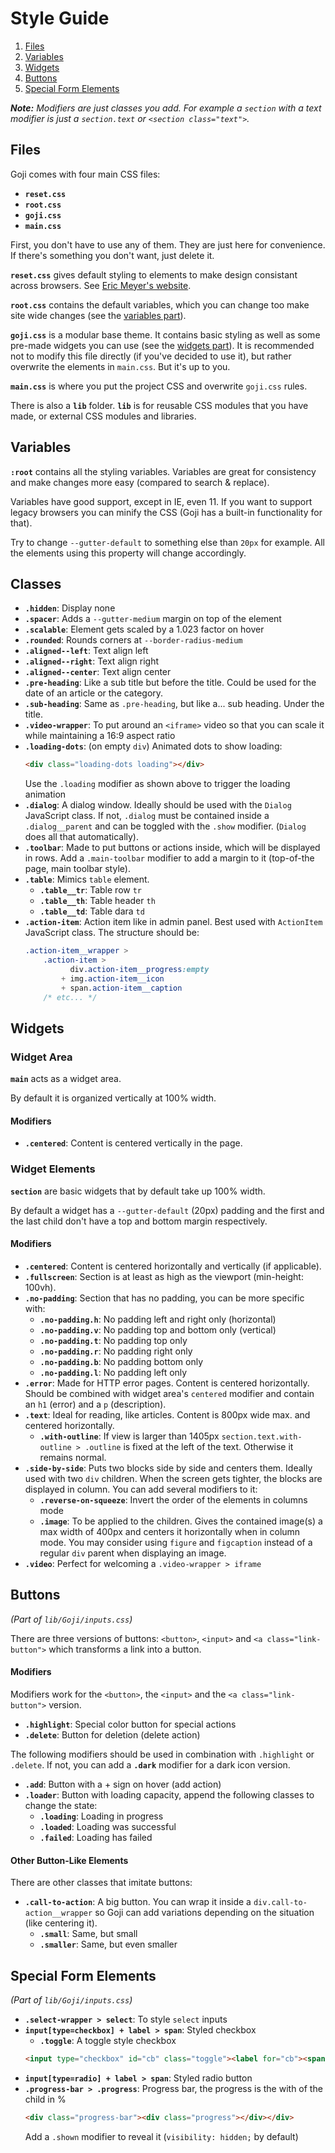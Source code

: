 Style Guide
===========

1. [Files](#files)
2. [Variables](#variables)
3. [Widgets](#widgets)
4. [Buttons](#buttons)
5. [Special Form Elements](#special-form-elements)

***Note:** Modifiers are just classes you add. For example a `section` with a text modifier is just
a `section.text` or `<section class="text">`.*

Files
-----

Goji comes with four main CSS files:

- **`reset.css`**
- **`root.css`**
- **`goji.css`**
- **`main.css`**

First, you don't have to use any of them. They are just here for convenience. If there's something
you don't want, just delete it.

**`reset.css`** gives default styling to elements to make design consistant across browsers.
See [Eric Meyer's website](https://meyerweb.com/eric/tools/css/reset/).

**`root.css`** contains the default variables, which you can change too make site wide changes (see the
[variables part](#variables)).

**`goji.css`** is a modular base theme. It contains basic styling as well as some pre-made widgets you
can use (see the [widgets part](#widgets)). It is recommended not to modify this file directly (if you've
decided to use it), but rather overwrite the elements in `main.css`. But it's up to you.

**`main.css`** is where you put the project CSS and overwrite `goji.css` rules.

There is also a **`lib`** folder. **`lib`** is for reusable CSS modules that you have made, or external
CSS modules and libraries.

Variables
---------

**`:root`** contains all the styling variables. Variables are great for consistency and make changes
more easy (compared to search & replace).

Variables have good support, except in IE, even 11. If you want to support legacy browsers you can
minify the CSS (Goji has a built-in functionality for that).

Try to change `--gutter-default` to something else than `20px` for example. All the elements using
this property will change accordingly.

Classes
-------

- **`.hidden`**: Display none
- **`.spacer`**: Adds a `--gutter-medium` margin on top of the element
- **`.scalable`**: Element gets scaled by a 1.023 factor on hover
- **`.rounded`**: Rounds corners at `--border-radius-medium`
- **`.aligned--left`**: Text align left
- **`.aligned--right`**: Text align right
- **`.aligned--center`**: Text align center
- **`.pre-heading`**: Like a sub title but before the title. Could be used for the date of an article
  or the category.
- **`.sub-heading`**: Same as `.pre-heading`, but like a... sub heading. Under the title.
- **`.video-wrapper`**: To put around an `<iframe>` video so that you can scale it while maintaining a
  16:9 aspect ratio
- **`.loading-dots`**: (on empty `div`) Animated dots to show loading:
  ```html
  <div class="loading-dots loading"></div>
  ```
  Use the `.loading` modifier as shown above to trigger the loading animation
- **`.dialog`**: A dialog window. Ideally should be used with the `Dialog` JavaScript class. If not,
  `.dialog` must be contained inside a `.dialog__parent` and can be toggled with the `.show` modifier.
  (`Dialog` does all that automatically).
- **`.toolbar`**: Made to put buttons or actions inside, which will be displayed in rows. Add a `.main-toolbar`
  modifier to add a margin to it (top-of-the page, main toolbar style).
- **`.table`**: Mimics `table` element.
    - **`.table__tr`**: Table row `tr`
    - **`.table__th`**: Table header `th`
    - **`.table__td`**: Table dara `td`
- **`.action-item`**: Action item like in admin panel. Best used with `ActionItem` JavaScript class.
  The structure should be:
  ```css
  .action-item__wrapper >
      .action-item >
            div.action-item__progress:empty
          + img.action-item__icon
          + span.action-item__caption
      /* etc... */
  ```

Widgets
-------

### Widget Area

**`main`** acts as a widget area.

By default it is organized vertically at 100% width.

#### Modifiers

- **`.centered`**: Content is centered vertically in the page.

### Widget Elements

**`section`** are basic widgets that by default take up 100% width.

By default a widget has a `--gutter-default` (20px) padding and the first and the last child
don't have a top and bottom margin respectively.

#### Modifiers

- **`.centered`**: Content is centered horizontally and vertically (if applicable).
- **`.fullscreen`**: Section is at least as high as the viewport (min-height: 100vh).
- **`.no-padding`**: Section that has no padding, you can be more specific with:
    - **`.no-padding.h`**: No padding left and right only (horizontal)
    - **`.no-padding.v`**: No padding top and bottom only (vertical)
    - **`.no-padding.t`**: No padding top only
    - **`.no-padding.r`**: No padding right only
    - **`.no-padding.b`**: No padding bottom only
    - **`.no-padding.l`**: No padding left only
- **`.error`**: Made for HTTP error pages. Content is centered horizontally. Should be combined with
  widget area's `centered` modifier and contain an `h1` (error) and a `p` (description).
- **`.text`**: Ideal for reading, like articles. Content is 800px wide max. and centered horizontally.
    - **`.with-outline`**: If view is larger than 1405px `section.text.with-outline > .outline` is fixed
      at the left of the text. Otherwise it remains normal.
- **`.side-by-side`**: Puts two blocks side by side and centers them. Ideally used with two `div` children.
  When the screen gets tighter, the blocks are displayed in column.
  You can add several modifiers to it:
    - **`.reverse-on-squeeze`**: Invert the order of the elements in columns mode
    - **`.image`**: To be applied to the children. Gives the contained image(s) a max width of 400px and
      centers it horizontally when in column mode. You may consider using `figure` and `figcaption` instead
      of a regular `div` parent when displaying an image.
- **`.video`**: Perfect for welcoming a `.video-wrapper > iframe`

Buttons
-------

*(Part of `lib/Goji/inputs.css`)*

There are three versions of buttons: `<button>`, `<input>` and `<a class="link-button">` which
transforms a link into a button.

#### Modifiers

Modifiers work for the `<button>`, the `<input>` and the `<a class="link-button">` version.

- **`.highlight`**: Special color button for special actions
- **`.delete`**: Button for deletion (delete action)

The following modifiers should be used in combination with `.highlight` or `.delete`.
If not, you can add a **`.dark`** modifier for a dark icon version.

- **`.add`**: Button with a + sign on hover (add action)
- **`.loader`**: Button with loading capacity, append the following classes to change the state:
    - **`.loading`**: Loading in progress
    - **`.loaded`**: Loading was successful
    - **`.failed`**: Loading has failed

#### Other Button-Like Elements

There are other classes that imitate buttons:

- **`.call-to-action`**: A big button. You can wrap it inside a `div.call-to-action__wrapper` so
  Goji can add variations depending on the situation (like centering it).
    - **`.small`**: Same, but small
    - **`.smaller`**: Same, but even smaller

Special Form Elements
---------------------

*(Part of `lib/Goji/inputs.css`)*

- **`.select-wrapper > select`**: To style `select` inputs
- **`input[type=checkbox] + label > span`**: Styled checkbox
    - **`.toggle`**: A toggle style checkbox
  ```html
  <input type="checkbox" id="cb" class="toggle"><label for="cb"><span></span>Toggle me!</label>
  ```
- **`input[type=radio] + label > span`**: Styled radio button
- **`.progress-bar > .progress`**: Progress bar, the progress is the with of the child in %
  ```html
  <div class="progress-bar"><div class="progress"></div></div>
  ```
  Add a `.shown` modifier to reveal it (`visibility: hidden;` by default)
